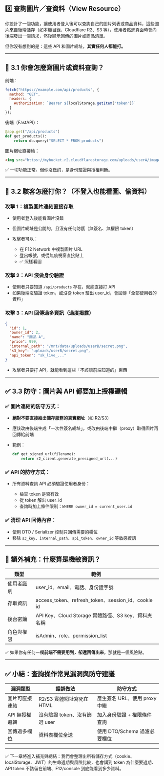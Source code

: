 ## 3️⃣ 查詢圖片／查資料（View Resource）

你設計了一個功能，讓使用者登入後可以查詢自己的圖片列表或商品資料，這些圖片來自後端儲存（如本機目錄、Cloudflare R2、S3 等），使用者點進頁面時會向後端發出一個請求，然後顯示回傳的圖片或商品清單。

但你沒有想到的是：這些 API 和圖片網址，**其實任何人都能打。**

---

## 🔻 3.1 你會怎麼寫圖片或資料查詢？

前端：

```js
fetch("https://example.com/api/products", {
  method: "GET",
  headers: {
    Authorization: `Bearer ${localStorage.getItem("token")}`
  }
});
```

後端（FastAPI）：

```python
@app.get("/api/products")
def get_products():
    return db.query("SELECT * FROM products")
```

圖片網址直接給：

```html
<img src="https://mybucket.r2.cloudflarestorage.com/uploads/userA/image1.jpg" />
```

✅ 一切功能正常。但你沒做的，是身份驗證與授權判斷。

---

## 🧨 3.2 駭客怎麼打你？（不登入也能看圖、偷資料）

### 攻擊 1：複製圖片連結直接存取

* 使用者登入後能看圖片沒錯
* 但圖片網址是公開的，且沒有任何防護（無簽名、無權限 token）
* 攻擊者可以：

  * 在 F12 Network 中複製圖片 URL
  * 登出帳號，或從無痕視窗直接貼上
  * ✅ 照樣看圖

### 攻擊 2：API 沒做身份驗證

* 使用者只要知道 `/api/products` 存在，就能直接打 API
* 如果後端沒驗證 token，或沒從 token 驗出 user\_id，會回傳「全部使用者的資料」

### 攻擊 3：API 回傳過多資訊（過度揭露）

```json
{
  "id": 1,
  "owner_id": 2,
  "name": "商品 A",
  "price": 999,
  "internal_path": "/mnt/data/uploads/userB/secret.png",
  "s3_key": "uploads/userB/secret.png",
  "api_token": "sk_live_..."
}
```

* 攻擊者只要打 API，就能看到這些「不該讓前端知道的」東西

---

## ✅ 3.3 防守：圖片與 API 都要加上授權邏輯

### ✅ 圖片連結的防守方式：

* **絕對不要直接給出儲存服務的真實網址**（如 R2/S3）
* 應該改由後端生成「一次性簽名網址」，或改由後端中繼（proxy）取得圖片再回傳給前端
* 範例：

  ```python
  def get_signed_url(filename):
      return r2_client.generate_presigned_url(...)
  ```

### ✅ API 的防守方式：

* 所有資料查詢 API 必須驗證使用者身份：

  * 檢查 token 是否有效
  * 從 token 解出 user\_id
  * 查詢時加上條件限制：`WHERE owner_id = current_user.id`

### ✅ 清理 API 回傳內容：

* 使用 DTO / Serializer 控制只回傳需要的欄位
* 移除 `s3_key`、`internal_path`、`api_token`、`owner_id` 等敏感資訊

---

## 🧠 額外補充：什麼算是機敏資訊？

| 類型    | 範例                                                 |
| ----- | -------------------------------------------------- |
| 使用者識別 | user\_id、email、電話、身份證字號                            |
| 存取資訊  | access\_token、refresh\_token、session\_id、cookie id |
| 後台密鑰  | API Key、Cloud Storage 實體路徑、S3 key、資料夾名稱            |
| 角色與權限 | isAdmin、role、permission\_list                      |

✅ 如果你有任何一欄**前端不需要用到，卻還回傳出來**，那就是一個風險點。

---

## ✅ 小結：查詢操作常見漏洞與防守建議

| 漏洞類型      | 錯誤做法                 | 防守方式                 |
| --------- | -------------------- | -------------------- |
| 圖片可直接連結   | R2/S3 實體網址寫死在 HTML   | 產生簽名 URL、使用 proxy 中繼 |
| API 無授權邏輯 | 沒有驗證 token、沒有篩選 user | 加入身份驗證 + 權限條件查詢      |
| 回傳過多欄位    | 資料表欄位全送              | 使用 DTO/Schema 過濾必要欄位 |

---

✅ 下一章將進入補充與總結：我們會整理出所有儲存方式（cookie、localStorage、JWT）的生命週期與風險比較，也會講到 token 為什麼要過期、API token 不該留在前端、F12/console 到底能看到多少資料。
